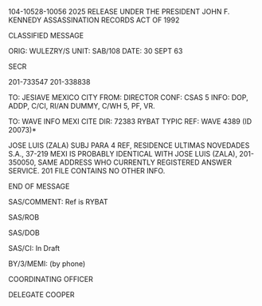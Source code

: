 104-10528-10056 2025 RELEASE UNDER THE PRESIDENT JOHN F. KENNEDY ASSASSINATION RECORDS ACT OF 1992

CLASSIFIED MESSAGE

ORIG: WULEZRY/S
UNIT: SAB/108
DATE: 30 SEPT 63

SECR

201-733547
201-338838

TO: JESIAVE MEXICO CITY
FROM: DIRECTOR
CONF: CSAS 5
INFO: DOP, ADDP, C/CI, RI/AN DUMMY, C/WH 5, PF, VR.

TO: WAVE INFO MEXI CITE DIR: 72383
RYBAT TYPIC
REF: WAVE 4389 (ID 20073)*

JOSE LUIS (ZALA) SUBJ PARA 4 REF, RESIDENCE ULTIMAS NOVEDADES S.A., 
37-219 MEXI IS PROBABLY IDENTICAL WITH JOSE LUIS (ZALA), 201-350050, SAME
ADDRESS WHO CURRENTLY REGISTERED ANSWER SERVICE. 201 FILE CONTAINS NO OTHER INFO.

END OF MESSAGE

SAS/COMMENT: Ref is RYBAT

SAS/ROB

SAS/DOB

SAS/CI: In Draft

BY/3/MEMI: (by phone)

COORDINATING OFFICER

DELEGATE COOPER
